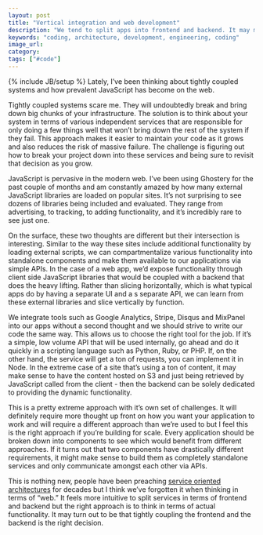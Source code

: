 ```yaml
---
layout: post
title: "Vertical integration and web development"
description: "We tend to split apps into frontend and backend. It may make more sense to think about our apps in terms of functionality which may lead to a tight coupling between the frontend and backend."
keywords: "coding, architecture, development, engineering, coding"
image_url:
category:
tags: ["#code"]
---
```

{% include JB/setup %}
Lately, I’ve been thinking about tightly coupled systems and how prevalent JavaScript has become on the web.

Tightly coupled systems scare me. They will undoubtedly break and bring down big chunks of your infrastructure. The solution is to think about your system in terms of various independent services that are responsible for only doing a few things well that won’t bring down the rest of the system if they fail. This approach makes it easier to maintain your code as it grows and also reduces the risk of massive failure. The challenge is figuring out how to break your project down into these services and being sure to revisit that decision as you grow.

JavaScript is pervasive in the modern web. I’ve been using Ghostery for the past couple of months and am constantly amazed by how many external JavaScript libraries are loaded on popular sites. It’s not surprising to see dozens of libraries being included and evaluated. They range from advertising, to tracking, to adding functionality, and it’s incredibly rare to see just one.

On the surface, these two thoughts are different but their intersection is interesting. Similar to the way these sites include additional functionality by loading external scripts, we can compartmentalize various functionality into standalone components and make them available to our applications via simple APIs. In the case of a web app, we’d expose functionality through client side JavaScript libraries that would be coupled with a backend that does the heavy lifting. Rather than slicing horizontally, which is what typical apps do by having a separate UI and a s separate API, we can learn from these external libraries and slice vertically by function.

We integrate tools such as Google Analytics, Stripe, Disqus and MixPanel into our apps without a second thought and we should strive to write our code the same way. This allows us to choose the right tool for the job. If it’s a simple, low volume API that will be used internally, go ahead and do it quickly in a scripting language such as Python, Ruby, or PHP. If, on the other hand, the service will get a ton of requests, you can implement it in Node. In the extreme case of a site that’s using a ton of content, it may make sense to have the content hosted on S3 and just being retrieved by JavaScript called from the client - then the backend can be solely dedicated to providing the dynamic functionality.

This is a pretty extreme approach with it’s own set of challenges. It will definitely require more thought up front on how you want your application to work and will require a different approach than we’re used to but I feel this is the right approach if you’re building for scale. Every application should be broken down into components to see which would benefit from different approaches. If it turns out that two components have drastically different requirements, it might make sense to build them as completely standalone services and only communicate amongst each other via APIs.

This is nothing new, people have been preaching <a href="https://en.wikipedia.org/wiki/Service-oriented_architecture" target="_blank">service oriented architectures</a> for decades but I think we’ve forgotten it when thinking in terms of “web.” It feels more intuitive to split services in terms of frontend and backend but the right approach is to think in terms of actual functionality. It may turn out to be that tightly coupling the frontend and the backend is the right decision.